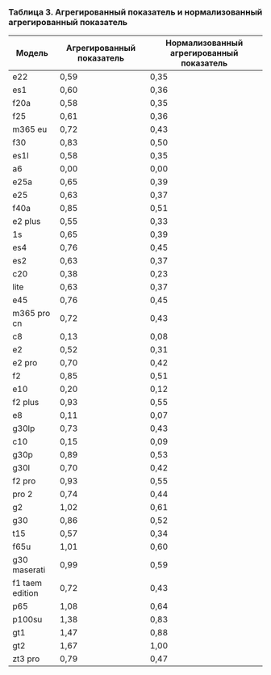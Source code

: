 ### Таблица 3. Агрегированный показатель и нормализованный агрегированный показатель
| Модель               | Агрегированный показатель | Нормализованный агрегированный показатель |
|---------------------|--------------------------|-----------------------------------------|
| e22                 | 0,59                     | 0,35                                    |
| es1                 | 0,60                     | 0,36                                    |
| f20a                | 0,58                     | 0,35                                    |
| f25                 | 0,61                     | 0,36                                    |
| m365 eu             | 0,72                     | 0,43                                    |
| f30                 | 0,83                     | 0,50                                    |
| es1l                | 0,58                     | 0,35                                    |
| a6                  | 0,00                     | 0,00                                    |
| e25a                | 0,65                     | 0,39                                    |
| e25                 | 0,63                     | 0,37                                    |
| f40a                | 0,85                     | 0,51                                    |
| e2 plus             | 0,55                     | 0,33                                    |
| 1s                  | 0,65                     | 0,39                                    |
| es4                 | 0,76                     | 0,45                                    |
| es2                 | 0,63                     | 0,37                                    |
| c20                 | 0,38                     | 0,23                                    |
| lite                | 0,63                     | 0,37                                    |
| e45                 | 0,76                     | 0,45                                    |
| m365 pro cn        | 0,72                     | 0,43                                    |
| c8                  | 0,13                     | 0,08                                    |
| e2                  | 0,52                     | 0,31                                    |
| e2 pro              | 0,70                     | 0,42                                    |
| f2                  | 0,85                     | 0,51                                    |
| e10                 | 0,20                     | 0,12                                    |
| f2 plus             | 0,93                     | 0,55                                    |
| e8                  | 0,11                     | 0,07                                    |
| g30lp               | 0,73                     | 0,43                                    |
| c10                 | 0,15                     | 0,09                                    |
| g30p                | 0,89                     | 0,53                                    |
| g30l                | 0,70                     | 0,42                                    |
| f2 pro              | 0,93                     | 0,55                                    |
| pro 2               | 0,74                     | 0,44                                    |
| g2                  | 1,02                     | 0,61                                    |
| g30                 | 0,86                     | 0,52                                    |
| t15                 | 0,57                     | 0,34                                    |
| f65u                | 1,01                     | 0,60                                    |
| g30 maserati       | 0,99                     | 0,59                                    |
| f1 taem edition      | 0,72                     | 0,43                                    |
| p65                 | 1,08                     | 0,64                                    |
| p100su             | 1,38                     | 0,83                                    |
| gt1                 | 1,47                     | 0,88                                    |
| gt2                 | 1,67                     | 1,00                                    |
| zt3 pro            | 0,79                     | 0,47                                    |
